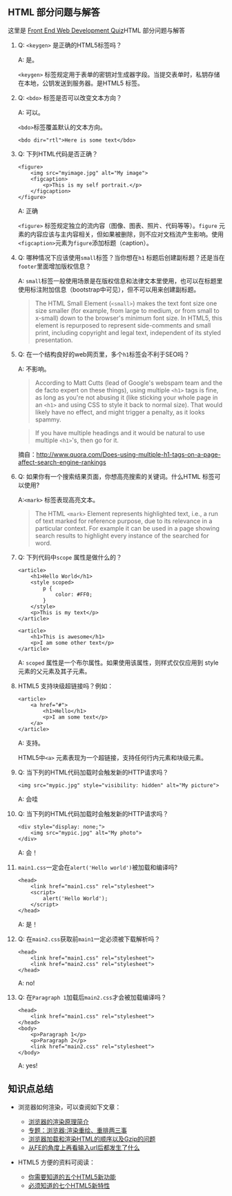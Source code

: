 ## HTML 部分问题与解答

这里是 [Front End Web Development Quiz](http://davidshariff.com/quiz/)HTML 部分问题与解答

1. Q: `<keygen>` 是正确的HTML5标签吗？

    A: 是。

    `<keygen>` 标签规定用于表单的密钥对生成器字段。当提交表单时，私钥存储在本地，公钥发送到服务器。是HTML5 标签。

2. Q: `<bdo>` 标签是否可以改变文本方向？

    A: 可以。

    `<bdo>`标签覆盖默认的文本方向。

    ```
    <bdo dir="rtl">Here is some text</bdo>
    ```

3. Q: 下列HTML代码是否正确？

    ```
    <figure>
        <img src="myimage.jpg" alt="My image">
        <figcaption>
            <p>This is my self portrait.</p>
        </figcaption>
    </figure>
    ```

    A: 正确

     `<figure>` 标签规定独立的流内容（图像、图表、照片、代码等等）。`figure` 元素的内容应该与主内容相关，但如果被删除，则不应对文档流产生影响。使用`<figcaption>`元素为`figure`添加标题（caption）。

4. Q: 哪种情况下应该使用`small`标签？当你想在`h1` 标题后创建副标题？还是当在`footer`里面增加版权信息？

    A: `small`标签一般使用场景是在版权信息和法律文本里使用，也可以在标题里使用标注附加信息（bootstrap中可见），但不可以用来创建副标题。

    > The HTML Small Element (`<small>`) makes the text font size one size smaller (for example, from large to medium, or from small to x-small) down to the browser's minimum font size.  In HTML5, this element is repurposed to represent side-comments and small print, including copyright and legal text, independent of its styled presentation.

5. Q: 在一个结构良好的web网页里，多个`h1`标签会不利于SEO吗？

    A: 不影响。

    > According to Matt Cutts (lead of Google's webspam team and the de facto expert on these things), using multiple `<h1>` tags is fine, as long as you're not abusing it (like sticking your whole page in an `<h1>` and using CSS to style it back to normal size). That would likely have no effect, and might trigger a penalty, as it looks spammy.

    > If you have multiple headings and it would be natural to use multiple `<h1>`'s, then go for it.

    摘自：<http://www.quora.com/Does-using-multiple-h1-tags-on-a-page-affect-search-engine-rankings>

6. Q: 如果你有一个搜索结果页面，你想高亮搜索的关键词。什么HTML 标签可以使用?

    A:`<mark>` 标签表现高亮文本。

    > The HTML `<mark>` Element represents highlighted text, i.e., a run of text marked for reference purpose, due to its relevance in a particular context. For example it can be used in a page showing search results to highlight every instance of the searched for word.

7. Q: 下列代码中`scope` 属性是做什么的？

    ```
    <article>
        <h1>Hello World</h1>
        <style scoped>
            p {
                color: #FF0;
            }
        </style>
        <p>This is my text</p>
    </article>

    <article>
        <h1>This is awesome</h1>
        <p>I am some other text</p>
    </article>
    ```

    A: `scoped` 属性是一个布尔属性。如果使用该属性，则样式仅仅应用到 style 元素的父元素及其子元素。

8. HTML5 支持块级超链接吗？例如：

    ```
    <article>
        <a href="#">
            <h1>Hello</h1>
            <p>I am some text</p>
        </a>
    </article>
    ```
    A: 支持。

    HTML5中`<a>` 元素表现为一个超链接，支持任何行内元素和块级元素。

9. Q: 当下列的HTML代码加载时会触发新的HTTP请求吗？

    ```
    <img src="mypic.jpg" style="visibility: hidden" alt="My picture">
    ```

    A: 会哇

10. Q: 当下列的HTML代码加载时会触发新的HTTP请求吗？

    ```
    <div style="display: none;">
        <img src="mypic.jpg" alt="My photo">
    </div>
    ```

    A: 会！

11. `main1.css`一定会在`alert('Hello world')`被加载和编译吗?

    ```
    <head>
        <link href="main1.css" rel="stylesheet">
        <script>
            alert('Hello World');
        </script>
    </head>
    ```

    A: 是！

12. Q: 在`main2.css`获取前`main1`一定必须被下载解析吗？

    ```
    <head>
        <link href="main1.css" rel="stylesheet">
        <link href="main2.css" rel="stylesheet">
    </head>
    ```

    A: no!

13. Q: 在`Paragraph 1`加载后`main2.css`才会被加载编译吗？

    ```
    <head>
        <link href="main1.css" rel="stylesheet">
    </head>
    <body>
        <p>Paragraph 1</p>
        <p>Paragraph 2</p>
        <link href="main2.css" rel="stylesheet">
    </body>
    ```

    A: yes!

## 知识点总结

  - 浏览器如何渲染，可以查阅如下文章：
    + [浏览器的渲染原理简介](http://coolshell.cn/articles/9666.html)
    + [专题：浏览器:渲染重绘、重排两三事](http://developer.51cto.com/art/201311/418133.htm)
    + [浏览器加载和渲染HTML的顺序以及Gzip的问题](http://www.nowamagic.net/academy/detail/48110160)
    + [从FE的角度上再看输入url后都发生了什么](https://juejin.im/post/6844903832435032072)

  - HTML5 方便的资料可阅读：
    + [你需要知道的五个HTML5新功能](http://www.html5cn.org/article-6180-1.html)
    + [必须知道的七个HTML5新特性](http://camnpr.com/archives/must-know-the-seven-html5-features.html)

